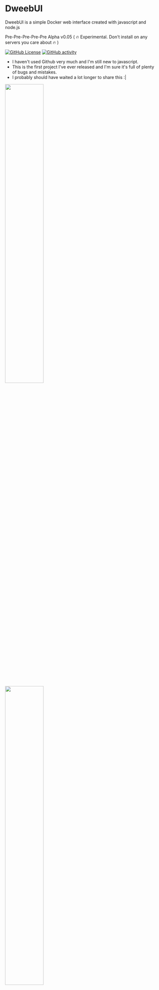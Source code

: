 # DweebUI
DweebUI is a simple Docker web interface created with javascript and node.js

Pre-Pre-Pre-Pre-Pre Alpha v0.05 ( :fire: Experimental. Don't install on any servers you care about :fire: )

[![GitHub License](https://img.shields.io/github/license/lllllllillllllillll/DweebUI)](https://github.com/lllllllillllllillll/DweebUI/blob/main/LICENSE)
[![GitHub activity](https://img.shields.io/github/commit-activity/y/lllllllillllllillll/DweebUI)](https://github.com/lllllllillllllillll)


* I haven't used Github very much and I'm still new to javascript.
* This is the first project I've ever released and I'm sure it's full of plenty of bugs and mistakes.
* I probably should have waited a lot longer to share this :|

<a href="https://raw.githubusercontent.com//lllllllillllllillll/DweebUI/main/screenshots/dashboard.png"><img src="https://raw.githubusercontent.com/lllllllillllllillll/DweebUI/main/screenshots/dashboard.png" width="50%"/></a>

<a href="https://raw.githubusercontent.com/lllllllillllllillll/DweebUI/main/screenshots/apps.png"><img src="https://raw.githubusercontent.com/lllllllillllllillll/DweebUI/main/screenshots/apps.png" width="50%"/></a>


## Features
* [x] Dashboard provides server metrics (cpu, ram, network, disk) and container controls on a single page.
* [x] Light/Dark Mode.
* [x] Easy to install app templates.
* [x] Automatically persists data in docker volumes if bind mount isn't used. 
* [x] Proxy manager for Caddy.
* [x] Partial Portainer Template Support (Network Mode, Ports, Volumes, Enviroment Variables, Labels, Commands, Restart Policy, Nvidia Hardware Acceleration).
* [x] Multi-User built-in.
* [ ] User pages: Shortcuts, Requests, Support. (planned)
* [x] Support for Windows, Linux, and MacOS.
* [ ] Import compose files. (planned)
* [x] Pure javascript. No frameworks or typescript.
* [x] Templates.json maintains compatability with Portainer, allowing you to use the template without needing to use DweebUI.
* [ ] Manage your Docker networks, images, and volumes. (planned)
* [ ] Preset variables. (planned)


## Setup

* Docker compose.yaml: 
```
services:
  dweebui:
    container_name: DweebUI
    image: lllllllillllllillll/dweebui:v0.05
    restart: unless-stopped
    ports:
      - 8000:8000
    depends_on:
      - cache
    links:
      - cache
    volumes:
      - dweebui:/app
      - ./caddyfiles/Caddyfile:/app/caddyfiles/Caddyfile
      - ./caddyfiles/sites:/app/caddyfiles/sites
      - /var/run/docker.sock:/var/run/docker.sock
  cache:
    container_name: DweebCache
    image: redis:6.2-alpine
    restart: always
    command: redis-server --save 20 1 --loglevel warning --requirepass eYVX7EwVmmxKPCDmwMtyKVge8oLd2t81
    volumes: 
      - cache:/data
  proxy:
    container_name: DweebProxy
    image: caddy:2.4.5-alpine
    depends_on:
      - dweebui
    restart: unless-stopped
    network_mode: host
    volumes:
      - caddy:/data
      - caddy:/config
      - ./caddyfiles/Caddyfile:/etc/caddy/Caddyfile
      - ./caddyfiles/sites:/etc/caddy/sites

volumes:
  dweebui:
  cache:
  caddy:
```

* Using setup.sh: 
```
Extract DweebUI.zip and navigate to /DweebUI
cd DweebUI
chmod +x setup.sh
sudo ./setup.sh
```


## Credit

* UI was built using HTML and CSS elements from https://tabler.io/
* Apps template based on Portainer template provided by Lissy93 here: https://github.com/Lissy93/portainer-templates
* Most of the app icons were sourced from Walkxcode's dashboard icons here: https://github.com/walkxcode/dashboard-icons
